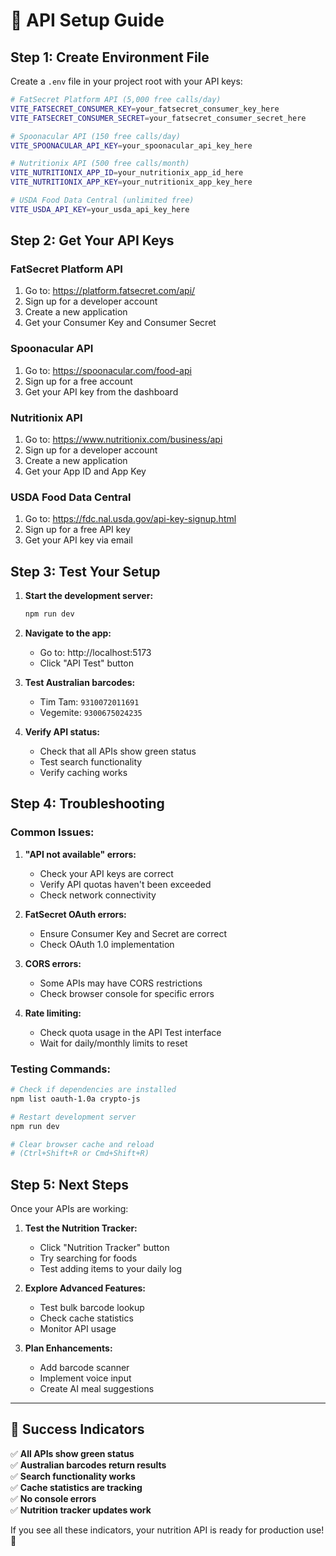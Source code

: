 # 🔑 API Setup Guide

## **Step 1: Create Environment File**

Create a `.env` file in your project root with your API keys:

```bash
# FatSecret Platform API (5,000 free calls/day)
VITE_FATSECRET_CONSUMER_KEY=your_fatsecret_consumer_key_here
VITE_FATSECRET_CONSUMER_SECRET=your_fatsecret_consumer_secret_here

# Spoonacular API (150 free calls/day)
VITE_SPOONACULAR_API_KEY=your_spoonacular_api_key_here

# Nutritionix API (500 free calls/month)
VITE_NUTRITIONIX_APP_ID=your_nutritionix_app_id_here
VITE_NUTRITIONIX_APP_KEY=your_nutritionix_app_key_here

# USDA Food Data Central (unlimited free)
VITE_USDA_API_KEY=your_usda_api_key_here
```

## **Step 2: Get Your API Keys**

### **FatSecret Platform API**
1. Go to: https://platform.fatsecret.com/api/
2. Sign up for a developer account
3. Create a new application
4. Get your Consumer Key and Consumer Secret

### **Spoonacular API**
1. Go to: https://spoonacular.com/food-api
2. Sign up for a free account
3. Get your API key from the dashboard

### **Nutritionix API**
1. Go to: https://www.nutritionix.com/business/api
2. Sign up for a developer account
3. Create a new application
4. Get your App ID and App Key

### **USDA Food Data Central**
1. Go to: https://fdc.nal.usda.gov/api-key-signup.html
2. Sign up for a free API key
3. Get your API key via email

## **Step 3: Test Your Setup**

1. **Start the development server:**
   ```bash
   npm run dev
   ```

2. **Navigate to the app:**
   - Go to: http://localhost:5173
   - Click "API Test" button

3. **Test Australian barcodes:**
   - Tim Tam: `9310072011691`
   - Vegemite: `9300675024235`

4. **Verify API status:**
   - Check that all APIs show green status
   - Test search functionality
   - Verify caching works

## **Step 4: Troubleshooting**

### **Common Issues:**

1. **"API not available" errors:**
   - Check your API keys are correct
   - Verify API quotas haven't been exceeded
   - Check network connectivity

2. **FatSecret OAuth errors:**
   - Ensure Consumer Key and Secret are correct
   - Check OAuth 1.0 implementation

3. **CORS errors:**
   - Some APIs may have CORS restrictions
   - Check browser console for specific errors

4. **Rate limiting:**
   - Check quota usage in the API Test interface
   - Wait for daily/monthly limits to reset

### **Testing Commands:**

```bash
# Check if dependencies are installed
npm list oauth-1.0a crypto-js

# Restart development server
npm run dev

# Clear browser cache and reload
# (Ctrl+Shift+R or Cmd+Shift+R)
```

## **Step 5: Next Steps**

Once your APIs are working:

1. **Test the Nutrition Tracker:**
   - Click "Nutrition Tracker" button
   - Try searching for foods
   - Test adding items to your daily log

2. **Explore Advanced Features:**
   - Test bulk barcode lookup
   - Check cache statistics
   - Monitor API usage

3. **Plan Enhancements:**
   - Add barcode scanner
   - Implement voice input
   - Create AI meal suggestions

---

## 🎯 **Success Indicators**

✅ **All APIs show green status**  
✅ **Australian barcodes return results**  
✅ **Search functionality works**  
✅ **Cache statistics are tracking**  
✅ **No console errors**  
✅ **Nutrition tracker updates work**

If you see all these indicators, your nutrition API is ready for production use! 🚀

